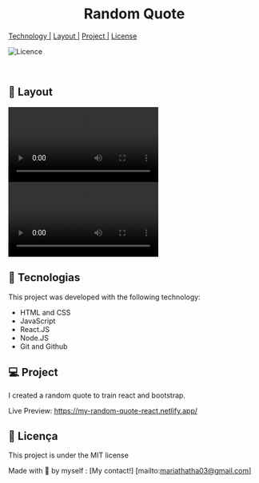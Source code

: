 <h1 align="center">Random Quote</h1>

<p aling="center">
 <a href="#-tecnologia">Technology  |</a> 
 <a href="#-projeto">Layout |</a> 
 <a href="#-layout">Project |</a> 
 <a href="#memo-liceça">License</a> 
</p>

<p aling="center">
 <img alt="Licence" src="https://img.shields.io/static/v1?label=license&message=MIT&color=AA26&labelColor=000000">

</p>

<br>

## 🎨 Layout

<p aling="center">
 <video autoplay loop src='./public/rando-quote.mp4'></video>
 <video src="https://user-images.githubusercontent.com/95388382/209615258-0d4c63bf-4b0d-48bc-966a-72b6f593ce16.mp4" autoplay></video>
</p>

## 🚀 Tecnologias

This project was developed with the following technology:

- HTML and CSS
- JavaScript
- React.JS
- Node.JS
- Git and Github

## 💻 Project

I created a random quote to train react and bootstrap.

Live Preview: https://my-random-quote-react.netlify.app/

## :memo: Licença

This project is under the MIT license

Made with 💜 by myself : [My contact!] [mailto:mariathatha03@gmail.com]
